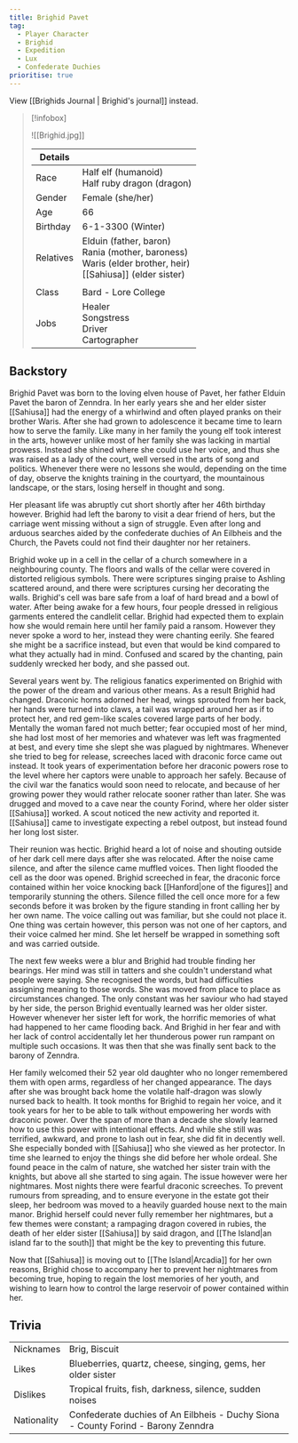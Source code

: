 ```yaml
---
title: Brighid Pavet
tag:
  - Player Character
  - Brighid
  - Expedition
  - Lux
  - Confederate Duchies
prioritise: true
---
```


View [[Brighids Journal | Brighid's journal]] instead.

> [!infobox]
>
> ![[Brighid.jpg]]
>
> | Details   |                                                                                                                       |
> | --------- | --------------------------------------------------------------------------------------------------------------------- |
> | Race      | Half elf (humanoid) <br> Half ruby dragon (dragon)                                                                    |
> | Gender    | Female (she/her)                                                                                                      |
> | Age       | 66                                                                                                                    |
> | Birthday  | 6-1-3300 (Winter)                                                                                                     |
> | Relatives | Elduin (father, baron) <br> Rania (mother, baroness) <br> Waris (elder brother, heir) <br> [[Sahiusa]] (elder sister) |
> |           |                                                                                                                       |
> | Class     | Bard - Lore College                                                                                                   |
> | Jobs      | Healer <br> Songstress <br> Driver <br> Cartographer                                                                  |

## Backstory

Brighid Pavet was born to the loving elven house of Pavet, her father Elduin Pavet the baron of Zenndra. In her early years she and her elder sister [[Sahiusa]] had the energy of a whirlwind and often played pranks on their brother Waris. After she had grown to adolescence it became time to learn how to serve the family. Like many in her family the young elf took interest in the arts, however unlike most of her family she was lacking in martial prowess. Instead she shined where she could use her voice, and thus she was raised as a lady of the court, well versed in the arts of song and politics. Whenever there were no lessons she would, depending on the time of day, observe the knights training in the courtyard, the mountainous landscape, or the stars, losing herself in thought and song.

Her pleasant life was abruptly cut short shortly after her 46th birthday however. Brighid had left the barony to visit a dear friend of hers, but the carriage went missing without a sign of struggle. Even after long and arduous searches aided by the confederate duchies of An Eilbheis and the Church, the Pavets could not find their daughter nor her retainers.

Brighid woke up in a cell in the cellar of a church somewhere in a neighbouring county. The floors and walls of the cellar were covered in distorted religious symbols. There were scriptures singing praise to Ashling scattered around, and there were scriptures cursing her decorating the walls. Brighid's cell was bare safe from a loaf of hard bread and a bowl of water. After being awake for a few hours, four people dressed in religious garments entered the candlelit cellar. Brighid had expected them to explain how she would remain here until her family paid a ransom. However they never spoke a word to her, instead they were chanting eerily. She feared she might be a sacrifice instead, but even that would be kind compared to what they actually had in mind. Confused and scared by the chanting, pain suddenly wrecked her body, and she passed out.

Several years went by. The religious fanatics experimented on Brighid with the power of the dream and various other means. As a result Brighid had changed. Draconic horns adorned her head, wings sprouted from her back, her hands were turned into claws, a tail was wrapped around her as if to protect her, and red gem-like scales covered large parts of her body. Mentally the woman fared not much better; fear occupied most of her mind, she had lost most of her memories and whatever was left was fragmented at best, and every time she slept she was plagued by nightmares. Whenever she tried to beg for release, screeches laced with draconic force came out instead. It took years of experimentation before her draconic powers rose to the level where her captors were unable to approach her safely. Because of the civil war the fanatics would soon need to relocate, and because of her growing power they would rather relocate sooner rather than later. She was drugged and moved to a cave near the county Forind, where her older sister [[Sahiusa]] worked. A scout noticed the new activity and reported it. [[Sahiusa]] came to investigate expecting a rebel outpost, but instead found her long lost sister.

Their reunion was hectic. Brighid heard a lot of noise and shouting outside of her dark cell mere days after she was relocated. After the noise came silence, and after the silence came muffled voices. Then light flooded the cell as the door was opened. Brighid screeched in fear, the draconic force contained within her voice knocking back [[Hanford|one of the figures]] and temporarily stunning the others. Silence filled the cell once more for a few seconds before it was broken by the figure standing in front calling her by her own name. The voice calling out was familiar, but she could not place it. One thing was certain however, this person was not one of her captors, and their voice calmed her mind. She let herself be wrapped in something soft and was carried outside.

The next few weeks were a blur and Brighid had trouble finding her bearings. Her mind was still in tatters and she couldn't understand what people were saying. She recognised the words, but had difficulties assigning meaning to those words. She was moved from place to place as circumstances changed. The only constant was her saviour who had stayed by her side, the person Brighid eventually learned was her older sister. However whenever her sister left for work, the horrific memories of what had happened to her came flooding back. And Brighid in her fear and with her lack of control accidentally let her thunderous power run rampant on multiple such occasions. It was then that she was finally sent back to the barony of Zenndra.

Her family welcomed their 52 year old daughter who no longer remembered them with open arms, regardless of her changed appearance. The days after she was brought back home the volatile half-dragon was slowly nursed back to health. It took months for Brighid to regain her voice, and it took years for her to be able to talk without empowering her words with draconic power. Over the span of more than a decade she slowly learned how to use this power with intentional effects. And while she still was terrified, awkward, and prone to lash out in fear, she did fit in decently well. She especially bonded with [[Sahiusa]] who she viewed as her protector. In time she learned to enjoy the things she did before her whole ordeal. She found peace in the calm of nature, she watched her sister train with the knights, but above all she started to sing again. The issue however were her nightmares. Most nights there were fearful draconic screeches. To prevent rumours from spreading, and to ensure everyone in the estate got their sleep, her bedroom was moved to a heavily guarded house next to the main manor. Brighid herself could never fully remember her nightmares, but a few themes were constant; a rampaging dragon covered in rubies, the death of her elder sister [[Sahiusa]] by said dragon, and [[The Island|an island far to the south]] that might be the key to preventing this future.

Now that [[Sahiusa]] is moving out to [[The Island|Arcadia]] for her own reasons, Brighid chose to accompany her to prevent her nightmares from becoming true, hoping to regain the lost memories of her youth, and wishing to learn how to control the large reservoir of power contained within her.

## Trivia

<table>
  <tbody>
    <tr>
      <td>Nicknames</td>
      <td>Brig, Biscuit</td>
    </tr>
    <tr>
      <td>Likes</td>
      <td>Blueberries, quartz, cheese, singing, gems, her older sister</td>
    </tr>
    <tr>
      <td>Dislikes</td>
      <td>Tropical fruits, fish, darkness, silence, sudden noises</td>
    </tr>
    <tr>
      <td>Nationality</td>
      <td>Confederate duchies of An Eilbheis - Duchy Siona - County Forind - Barony Zenndra</td>
    </tr>
  </tbody>
</table>
